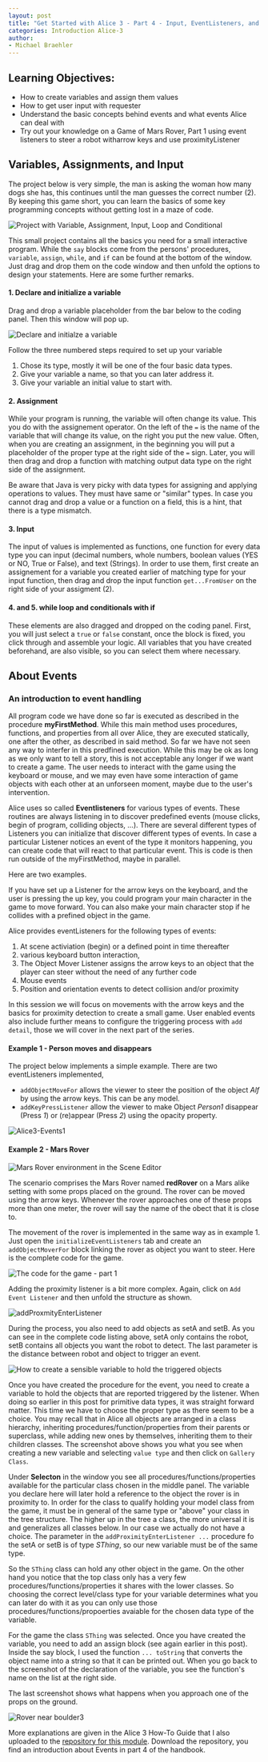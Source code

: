 ```yaml
---
layout: post
title: "Get Started with Alice 3 - Part 4 - Input, EventListeners, and the Beginnings of Mars Rover"
categories: Introduction Alice-3
author:
- Michael Braehler
---
```


## Learning Objectives:
- How to create variables and assign them values
- How to get user input with requester
- Understand the basic concepts behind events and what events Alice can deal with
- Try out your knowledge on a Game of Mars Rover, Part 1 using event listeners to steer a robot witharrow keys and use proximityListener


## Variables, Assignments, and Input

The project below is very simple, the man is asking the woman how many dogs she has, this continues until the man guesses the correct number (2). By keeping this game short, you can learn the basics of some key programming concepts without getting lost in a maze of code.

![Project with Variable, Assignment, Input, Loop and Conditional](/assets/2024-05-13_22-52-412.png)

This small project contains all the basics you need for a small interactive program. While the ```say``` blocks come from the persons' procedures, ```variable```, ```assign```, ```while```, and ```if``` can be found at the bottom of the window. Just drag and drop them on the code window and then unfold the options to design your statements. Here are some further remarks.


#### 1. Declare and initialize a variable

Drag and drop a variable placeholder from the bar below to the coding panel. Then this window will pop up.

![Declare and initialze a variable](/assets/2024-05-13_23-12-34.png)

Follow the three numbered steps required to set up your variable

1. Chose its type, mostly it will be one of the four basic data types.
2. Give your variable a name, so that you can later address it.
3. Give your variable an initial value to start with.


#### 2. Assignment

While your program is running, the variable will often change its value. This you do with the assignement operator. On the left of the ```=``` is the name of the variable that will change its value, on the right you put the new value. Often, when you are creating an assignment, in the beginning you will put a placeholder of the proper type at the right side of the ```=``` sign. Later, you will then drag and drop a function with matching output data type on the right side of the assignment.

Be aware that Java is very picky with data types for assigning and applying operations to values. They must have same or "similar" types. In case you cannot drag and drop a value or a function on a field, this is a hint, that there is a type mismatch.


#### 3. Input

The input of values is implemented as functions, one function for every data type you can input (decimal numbers, whole numbers, boolean values (YES or NO, True or False), and text (Strings). In order to use them, first create an assignement for a variable you created earlier of matching type for your input function, then drag and drop the input function ```get...FromUser``` on the right side of your assigment (2).


#### 4. and 5. while loop and conditionals with if

These elements are also dragged and dropped on the coding panel. First, you will just select a ```true``` or ```false``` constant, once the block is fixed, you click through and assemble your logic. All variables that you have created beforehand, are also visible, so you can select them where necessary.


## About Events

### An introduction to event handling

All program code we have done so far is executed as described in the procedure **myFirstMethod**. While this main method uses procedures, functions, and properties from all over Alice, they are executed statically, one after the other, as described in said method. So far we have not seen any way to interfer in this predfined execution. While this may be ok as long as we only want to tell a story, this is not acceptable any longer if we want to create a game. The user needs to interact with the game using the keyboard or mouse, and we may even have some interaction of game objects with each other at an unforseen moment, maybe due to the user's intervention.

Alice uses so called **Eventlisteners** for various types of events. These routines are always listening in to discover predefined events (mouse clicks, begin of program, colliding objects, ...). There are several different types of Listeners you can initialize that discover different types of events. In case a particular Listener notices an event of the type it monitors happening, you can create code that will react to that particular event. This is code is then run outside of the myFirstMethod, maybe in parallel.

Here are two examples.

If you have set up a Listener for the arrow keys on the keyboard, and the user is pressing the up key, you could program your main character in the game to move forward. You can also make your main character stop if he collides with a prefined object in the game. 

Alice provides eventListeners for the following types of events:

1. At scene activiation (begin) or a defined point in time thereafter
2. various keyboard button interaction,
3. The Object Mover Listener assigns the arrow keys to an object that the player can steer without the need of any further code
4. Mouse events
5. Position and orientation events to detect collision and/or proximity

In this session we will focus on movements with the arrow keys and the basics for proximity detection to create a small game. User enabled events also include further means to configure the triggering process with ```add detail```, those we will cover in the next part of the series.


#### Example 1 - Person moves and disappears

The project below implements a simple example. There are two eventListeners implemented,
- ```addObjectMoveFor``` allows the viewer to steer the position of the object *Alf* by using the arrow keys. This can be any model.
- ```addKeyPressListener``` allow the viewer to make Object *Person1* disappear (Press *1*) or (re)appear (Press *2*) using the opacity property.

![Alice3-Events1](/assets/230221_AliceEvents1.png)


#### Example 2 - Mars Rover

![Mars Rover environment in the Scene Editor](/assets/2024-05-14_13-21-19.png)

The scenario comprises the Mars Rover named **redRover** on a Mars alike setting with some props placed on the ground. The rover can be moved using the arrow keys. Whenever the rover approaches one of these props more than one meter, the rover will say the name of the obect that it is close to.

The movement of the rover is implemented in the same way as in example 1. Just open the ```initializeEventListeners``` tab and create an ```addObjectMoverFor``` block linking the rover as object you want to steer. Here is the complete code for the game.

![The code for the game - part 1](/assets/2024-05-14_13-15-16.png)

Adding the proximity listener is a bit more complex. Again, click on ```Add Event Listener``` and then unfold the structure as shown.

![addProxmityEnterListener](/assets/2024-05-14_13-19-06.png)

During the process, you also need to add objects as setA and setB. As you can see in the complete code listing above, setA only contains the robot, setB contains all objects you want the robot to detect. The last parameter is the distance between robot and object to trigger an event.

![How to create a sensible variable to hold the triggered objects](/assets/2024-05-14_13-17-31.png)

Once you have created the procedure for the event, you need to create a variable to hold the objects that are reported triggered by the listener. When doing so earlier in this post for primitive data types, it was straight forward matter. This time we have to choose the proper type as there seem to be a choice. You may recall that in Alice all objects are arranged in a class hierarchy, inheriting procedures/function/properties from their parents or superclass, while adding new ones by themselves, inheriting them to their children classes. The screenshot above shows you what you see when creating a new variable and selecting ```value type``` and then click on ```Gallery Class```. 

Under **Selecton** in the window you see all procedures/functions/properties available for the particular class chosen in the middle panel. The variable you declare here will later hold a reference to the object the rover is in proximity to. In order for the class to qualify holding your model class from the game, it must be in general of the same type or "above" your class in the tree structure. The higher up in the tree a class, the more universal it is and generalizes all classes below. In our case we actually do not have a choice. The parameter in the ```addProximityEnterListener ...``` procedure fo the setA or setB is of type *SThing*, so our new variable must be of the same type. 

So the ```SThing``` class can hold any other object in the game. On the other hand you notice that the top class only has a very few procedures/functions/properties it shares with the lower classes. So choosing the correct level/class type for your variable determines what you can later do with it as you can only use those procedures/functions/propoerties avaiable for the chosen data type of the variable.

For the game the class ```SThing``` was selected. Once you have created the variable, you need to add an assign block (see again earlier in this post). Inside the say block, I used the function ```... toString``` that converts the object name into a string so that it can be printed out. When you go back to the screenshot of the declaration of the variable, you see the function's name on the list at the right side.

The last screenshot shows what happens when you approach one of the props on the ground.

![Rover near boulder3](/assets/2024-05-14_13-14-27.png)

More explanations are given in the Alice 3 How-To Guide that I also uploaded to the [repository for this module](https://github.com/mibrs/Alice3Coding). Download the repository, you find an introduction about Events in part 4 of the handbook. 
